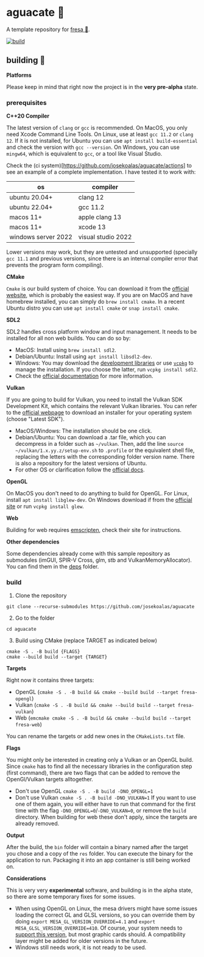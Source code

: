 # aguacate :avocado:

A template repository for [fresa :strawberry:](https://github.com/josekoalas/fresa).

[![build](https://github.com/josekoalas/aguacate/actions/workflows/cmake.yml/badge.svg)](https://github.com/josekoalas/aguacate/actions/workflows/cmake.yml)

## building :hammer:

**Platforms**

Please keep in mind that right now the project is in the **very pre-alpha** state.

### prerequisites

**C++20 Compiler**

The latest version of `clang` or `gcc` is recommended. On MacOS, you only need Xcode Command Line Tools. On Linux, use at least `gcc 11.2` or `clang 12`. If it is not installed, for Ubuntu you can use `apt install build-essential` and check the version with `gcc --version`. On Windows, you can use `mingw64`, which is equivalent to `gcc`, or a tool like Visual Studio.

Check the (ci system)[https://github.com/josekoalas/aguacate/actions] to see an example of a complete implementation. I have tested it to work with:

| os                  | compiler           |
| ------------------- | ------------------ |
| ubuntu 20.04+       | clang 12           |
| ubuntu 22.04+       | gcc 11.2           |
| macos 11+           | apple clang 13     |
| macos 11+           | xcode 13           |
| windows server 2022 | visual studio 2022 |

Lower versions may work, but they are untested and unsupported (specially `gcc 11.1` and previous versions, since there is an internal compiler error that prevents the program form compiling).

**CMake**

`Cmake` is our build system of choice. You can download it from the [official website](https://cmake.org/download/), which is probably the easiest way. If you are on MacOS and have homebrew installed, you can simply do `brew install cmake`. In a recent Ubuntu distro you can use `apt install cmake` or `snap install cmake`.

**SDL2**

SDL2 handles cross platform window and input management. It needs to be installed for all non web builds. You can do so by:
- MacOS: Install using `brew install sdl2`.
- Debian/Ubuntu: Install using `apt install libsdl2-dev`.
- Windows: You may download the [development libraries](https://libsdl.org/download-2.0.php) or use [`vcpkg`](https://vcpkg.io/en/getting-started.html) to manage the installation. If you choose the latter, run `vcpkg install sdl2`.
- Check the [official documentation](https://wiki.libsdl.org/Installation) for more information.

**Vulkan**

If you are going to build for Vulkan, you need to install the Vulkan SDK Development Kit, which contains the relevant Vulkan libraries. You can refer to the [official webpage](https://vulkan.lunarg.com/sdk/home) to download an installer for your operating system (choose "Latest SDK").
- MacOS/Windows: The installation should be one click.
- Debian/Ubuntu: You can download a .tar file, which you can decompress in a folder such as `~/vulkan`. Then, add the line `source ~/vulkan/1.x.yy.z/setup-env.sh` to `.profile` or the equivalent shell file, replacing the letters with the corresponding folder version name. There is also a repository for the latest versions of Ubuntu.
- For other OS or clarification follow the [official docs](https://vulkan.lunarg.com/doc/sdk/latest/linux/getting_started.html).

**OpenGL**

On MacOS you don't need to do anything to build for OpenGL. For Linux, install `apt install libglew-dev`. On Windows download if from the [official site](http://glew.sourceforge.net) or run `vcpkg install glew`.

**Web**

Building for web requires [emscripten](https://emscripten.org/docs/getting_started/downloads.html), check their site for instructions.

**Other dependencies**

Some dependencies already come with this sample repository as submodules (imGUI, SPIR-V Cross, glm, stb and VulkanMemoryAllocator). You can find them in the [deps](https://github.com/josekoalas/aguacate/tree/main/deps) folder.

### build

1. Clone the repository

```
git clone --recurse-submodules https://github.com/josekoalas/aguacate
```

2. Go to the folder

```
cd aguacate
```

3. Build using CMake (replace TARGET as indicated below)

```
cmake -S . -B build {FLAGS}
cmake --build build --target {TARGET}
```

**Targets**

Right now it contains three targets:
-  OpenGL (`cmake -S . -B build && cmake --build build --target fresa-opengl`)
-  Vulkan (`cmake -S . -B build && cmake --build build --target fresa-vulkan`)
-  Web (`emcmake cmake -S . -B build && cmake --build build --target fresa-web`)

You can rename the targets or add new ones in the `CMakeLists.txt` file.

**Flags**

You might only be interested in creating only a Vulkan or an OpenGL build. Since `cmake` has to find all the necessary libraries in the configuration step (first command), there are two flags that can be added to remove the OpenGl/Vulkan targets alltogether.
- Don't use OpenGL `cmake -S . -B build -DNO_OPENGL=1`
- Don't use Vulkan `cmake -S . -B build -DNO_VULKAN=1`
If you want to use one of them again, you will either have to run that command for the first time with the flag `-DNO_OPENGL=0`/`-DNO_VULKAN=0`, or remove the `build` directory. When building for web these don't apply, since the targets are already removed.

**Output**

After the build, the `bin` folder will contain a binary named after the target you chose and a copy of the `res` folder. You can execute the binary for the application to run. Packaging it into an app container is still being worked on.

**Considerations**

This is very very **experimental** software, and building is in the alpha state, so there are some temporary fixes for some issues.
- When using OpenGL on Linux, the mesa drivers might have some issues loading the correct GL and GLSL versions, so you can override them by doing `export MESA_GL_VERSION_OVERRIDE=4.1` and `export MESA_GLSL_VERSION_OVERRIDE=410`. Of course, your system needs to [support this version](https://gpuinfo.org), but most graphic cards should. A compatibility layer might be added for older versions in the future.
- Windows still needs work, it is not ready to be used.
